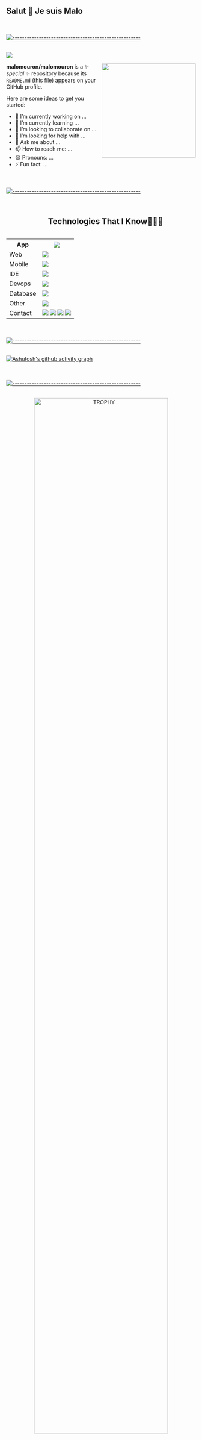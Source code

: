 ## Salut 👋 Je suis Malo

 <br>

[![-----------------------------------------------------](
https://raw.githubusercontent.com/andreasbm/readme/master/assets/lines/aqua.png)](https://github.com/malomouron?tab=repositories)

<br>

<img src="https://profile-counter.glitch.me/malomouron/count.svg">

<picture> <img align="right" src="https://github.com/7oSkaaa/7oSkaaa/blob/main/Images/Right_Side.gif?raw=true" width = 250px></picture>

**malomouron/malomouron** is a ✨ _special_ ✨ repository because its `README.md` (this file) appears on your GitHub profile.

Here are some ideas to get you started:

- 🔭 I’m currently working on ...
- 🌱 I’m currently learning ...
- 👯 I’m looking to collaborate on ...
- 🤔 I’m looking for help with ...
- 💬 Ask me about ...
- 📫 How to reach me: ...
- 😄 Pronouns: ...
- ⚡ Fun fact: ...




<br><br>
[![-----------------------------------------------------](
https://raw.githubusercontent.com/andreasbm/readme/master/assets/lines/aqua.png)](https://github.com/malomouron?tab=repositories)
<br><br>

<div id="user-content-toc">
  <ul align="center">
    <summary><h2 style="display: inline-block">Technologies That I Know👨🏻‍💻</h2></summary>
  </ul>
</div>


<p align="center">
  <table align="center">
    <tr>
      <th>App</th>
      <th><img src="https://skillicons.dev/icons?i=cs,c,dotnet,java,py,unity&perline=14" /></th>
    </tr>
    <tr>
      <td>Web</td>
      <td><img src="https://skillicons.dev/icons?i=php,html,js,css,angular,ts,nodejs,npm&perline=14" /></td>
    </tr>
    <tr>
      <td>Mobile</td>
      <td><img src="https://skillicons.dev/icons?i=flutter,react&perline=14" /></td>
    </tr>
    <tr>
      <td>IDE</td>
      <td><img src="https://skillicons.dev/icons?i=idea,rider,phpstorm,pycharm,clion,visualstudio,vscode&perline=14" /></td>
    </tr>
    <tr>
      <td>Devops</td>
      <td><img src="https://skillicons.dev/icons?i=docker,gradle&perline=14" /></td>
    </tr>
    <tr>
      <td>Database</td>
      <td><img src="https://skillicons.dev/icons?i=mysql,firebase&perline=14" /></td>
    </tr>
    <tr>
      <td>Other</td>
      <td><img src="https://skillicons.dev/icons?i=git,github,discord,notion,stackoverflow&perline=14" /></td>
    </tr>
    <tr>
      <td>Contact</td>
      <td>
       <a href="mailto:malo.mouron@gmail.com">
        <img src="https://skillicons.dev/icons?i=gmail&perline=14" />
       </a>
       <a>
        <img src="https://skillicons.dev/icons?i=instagram&perline=14" />
       </a>
       <a href="https://www.linkedin.com/in/malo-mouron-785984294/" target="_blank">
        <img src="https://skillicons.dev/icons?i=linkedin&perline=14" />
       </a>
       <a>
        <img src="https://skillicons.dev/icons?i=twitter&perline=14" />
       </a>
      </td>
    </tr>
  </table>
</p>









<br><br>
[![-----------------------------------------------------](
https://raw.githubusercontent.com/andreasbm/readme/master/assets/lines/aqua.png)](https://github.com/malomouron?tab=repositories)
<br><br>


[![Ashutosh's github activity graph](https://github-readme-activity-graph.vercel.app/graph?username=malomouron&bg_color=100f0f&color=4c5e9e&line=4c569e&point=403e41&area=true&hide_border=true)](https://github.com/ashutosh00710/github-readme-activity-graph)








<br><br>
[![-----------------------------------------------------](
https://raw.githubusercontent.com/andreasbm/readme/master/assets/lines/aqua.png)](https://github.com/malomouron?tab=repositories)
<br><br>


<div align=center>
      <img align="center" width=84% src="https://github-profile-trophy.vercel.app/?username=malomouron&theme=discord&row=1&column=7&margin-h=15&margin-w=5&no-bg=true" alt="TROPHY" />
</div>







<br><br>
[![-----------------------------------------------------](
https://raw.githubusercontent.com/andreasbm/readme/master/assets/lines/aqua.png)](https://github.com/malomouron?tab=repositories)
<br><br>


<div align="center">
  <a href="https://github.com/malomouron">
    <img height="180em" src="https://github-readme-stats.vercel.app/api/top-langs?username=malomouron&show_icons=true&locale=en&layout=compact&theme=tokyonight" alt="malomouron"/>
    <img height="180em" src="https://github-readme-stats.vercel.app/api?username=malomouron&show_icons=true&locale=en&layout=compact&theme=tokyonight" alt="malomouron"/>
  </a>
</div>
<p align="center">
  <a href="https://github.com/malomouron">
    <img src="https://github-readme-streak-stats.herokuapp.com/?user=malomouron&&theme=tokyonight" alt="malomouron" />
  </a>
</p>



